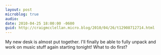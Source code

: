 ```yaml
---
layout: post
microblog: true
audio: 
date: 2010-04-25 18:00:00 -0600
guid: http://craigmcclellan.micro.blog/2010/04/26/t12908712714.html
---
```

My new desk is almost put together.  I'll finally be able to fully unpack and work on music stuff again starting tonight!  What to do first?
